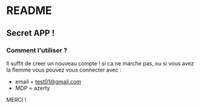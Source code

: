 # README

## Secret APP ! 

### Comment l'utiliser ?

Il suffit de creer un nouveau compte !
si ca ne marche pas, ou si vous avez la flemme vous pouvez vous connecter avec :
- email = test01@gmail.com 
- MDP = azerty


MERCI !
